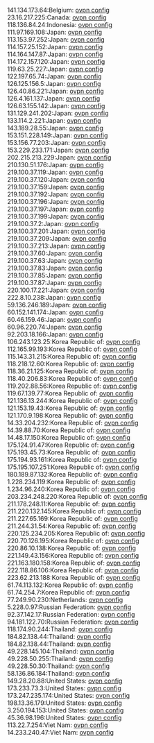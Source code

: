 141.134.173.64:Belgium: [ovpn config](vpn/141_134_173_64.ovpn)  
23.16.217.225:Canada: [ovpn config](vpn/23_16_217_225.ovpn)  
118.136.84.24:Indonesia: [ovpn config](vpn/118_136_84_24.ovpn)  
111.97.169.108:Japan: [ovpn config](vpn/111_97_169_108.ovpn)  
113.153.97.252:Japan: [ovpn config](vpn/113_153_97_252.ovpn)  
114.157.25.152:Japan: [ovpn config](vpn/114_157_25_152.ovpn)  
114.164.147.87:Japan: [ovpn config](vpn/114_164_147_87.ovpn)  
114.172.157.120:Japan: [ovpn config](vpn/114_172_157_120.ovpn)  
119.63.25.227:Japan: [ovpn config](vpn/119_63_25_227.ovpn)  
122.197.65.74:Japan: [ovpn config](vpn/122_197_65_74.ovpn)  
126.125.156.5:Japan: [ovpn config](vpn/126_125_156_5.ovpn)  
126.40.86.221:Japan: [ovpn config](vpn/126_40_86_221.ovpn)  
126.4.161.137:Japan: [ovpn config](vpn/126_4_161_137.ovpn)  
126.63.155.142:Japan: [ovpn config](vpn/126_63_155_142.ovpn)  
131.129.241.202:Japan: [ovpn config](vpn/131_129_241_202.ovpn)  
133.114.2.221:Japan: [ovpn config](vpn/133_114_2_221.ovpn)  
143.189.28.55:Japan: [ovpn config](vpn/143_189_28_55.ovpn)  
153.151.228.149:Japan: [ovpn config](vpn/153_151_228_149.ovpn)  
153.156.77.203:Japan: [ovpn config](vpn/153_156_77_203.ovpn)  
153.229.233.171:Japan: [ovpn config](vpn/153_229_233_171.ovpn)  
202.215.213.229:Japan: [ovpn config](vpn/202_215_213_229.ovpn)  
210.130.51.176:Japan: [ovpn config](vpn/210_130_51_176.ovpn)  
219.100.37.119:Japan: [ovpn config](vpn/219_100_37_119.ovpn)  
219.100.37.120:Japan: [ovpn config](vpn/219_100_37_120.ovpn)  
219.100.37.159:Japan: [ovpn config](vpn/219_100_37_159.ovpn)  
219.100.37.192:Japan: [ovpn config](vpn/219_100_37_192.ovpn)  
219.100.37.196:Japan: [ovpn config](vpn/219_100_37_196.ovpn)  
219.100.37.197:Japan: [ovpn config](vpn/219_100_37_197.ovpn)  
219.100.37.199:Japan: [ovpn config](vpn/219_100_37_199.ovpn)  
219.100.37.2:Japan: [ovpn config](vpn/219_100_37_2.ovpn)  
219.100.37.201:Japan: [ovpn config](vpn/219_100_37_201.ovpn)  
219.100.37.209:Japan: [ovpn config](vpn/219_100_37_209.ovpn)  
219.100.37.213:Japan: [ovpn config](vpn/219_100_37_213.ovpn)  
219.100.37.60:Japan: [ovpn config](vpn/219_100_37_60.ovpn)  
219.100.37.63:Japan: [ovpn config](vpn/219_100_37_63.ovpn)  
219.100.37.83:Japan: [ovpn config](vpn/219_100_37_83.ovpn)  
219.100.37.85:Japan: [ovpn config](vpn/219_100_37_85.ovpn)  
219.100.37.87:Japan: [ovpn config](vpn/219_100_37_87.ovpn)  
220.100.17.221:Japan: [ovpn config](vpn/220_100_17_221.ovpn)  
222.8.10.238:Japan: [ovpn config](vpn/222_8_10_238.ovpn)  
59.136.246.189:Japan: [ovpn config](vpn/59_136_246_189.ovpn)  
60.152.141.174:Japan: [ovpn config](vpn/60_152_141_174.ovpn)  
60.46.159.46:Japan: [ovpn config](vpn/60_46_159_46.ovpn)  
60.96.220.74:Japan: [ovpn config](vpn/60_96_220_74.ovpn)  
92.203.18.166:Japan: [ovpn config](vpn/92_203_18_166.ovpn)  
106.243.123.25:Korea Republic of: [ovpn config](vpn/106_243_123_25.ovpn)  
112.165.99.193:Korea Republic of: [ovpn config](vpn/112_165_99_193.ovpn)  
115.143.31.215:Korea Republic of: [ovpn config](vpn/115_143_31_215.ovpn)  
118.218.12.60:Korea Republic of: [ovpn config](vpn/118_218_12_60.ovpn)  
118.36.21.125:Korea Republic of: [ovpn config](vpn/118_36_21_125.ovpn)  
118.40.206.83:Korea Republic of: [ovpn config](vpn/118_40_206_83.ovpn)  
119.202.88.56:Korea Republic of: [ovpn config](vpn/119_202_88_56.ovpn)  
119.67.139.77:Korea Republic of: [ovpn config](vpn/119_67_139_77.ovpn)  
121.136.13.244:Korea Republic of: [ovpn config](vpn/121_136_13_244.ovpn)  
121.153.19.43:Korea Republic of: [ovpn config](vpn/121_153_19_43.ovpn)  
121.170.9.198:Korea Republic of: [ovpn config](vpn/121_170_9_198.ovpn)  
14.33.204.232:Korea Republic of: [ovpn config](vpn/14_33_204_232.ovpn)  
14.39.88.70:Korea Republic of: [ovpn config](vpn/14_39_88_70.ovpn)  
14.48.17.150:Korea Republic of: [ovpn config](vpn/14_48_17_150.ovpn)  
175.124.91.47:Korea Republic of: [ovpn config](vpn/175_124_91_47.ovpn)  
175.193.45.73:Korea Republic of: [ovpn config](vpn/175_193_45_73.ovpn)  
175.194.93.161:Korea Republic of: [ovpn config](vpn/175_194_93_161.ovpn)  
175.195.107.251:Korea Republic of: [ovpn config](vpn/175_195_107_251.ovpn)  
180.189.87.132:Korea Republic of: [ovpn config](vpn/180_189_87_132.ovpn)  
1.228.234.119:Korea Republic of: [ovpn config](vpn/1_228_234_119.ovpn)  
1.234.96.240:Korea Republic of: [ovpn config](vpn/1_234_96_240.ovpn)  
203.234.248.220:Korea Republic of: [ovpn config](vpn/203_234_248_220.ovpn)  
211.178.248.11:Korea Republic of: [ovpn config](vpn/211_178_248_11.ovpn)  
211.220.132.145:Korea Republic of: [ovpn config](vpn/211_220_132_145.ovpn)  
211.227.65.169:Korea Republic of: [ovpn config](vpn/211_227_65_169.ovpn)  
211.244.31.54:Korea Republic of: [ovpn config](vpn/211_244_31_54.ovpn)  
220.125.234.205:Korea Republic of: [ovpn config](vpn/220_125_234_205.ovpn)  
220.70.126.195:Korea Republic of: [ovpn config](vpn/220_70_126_195.ovpn)  
220.86.10.138:Korea Republic of: [ovpn config](vpn/220_86_10_138.ovpn)  
221.149.43.156:Korea Republic of: [ovpn config](vpn/221_149_43_156.ovpn)  
221.163.180.158:Korea Republic of: [ovpn config](vpn/221_163_180_158.ovpn)  
222.118.86.106:Korea Republic of: [ovpn config](vpn/222_118_86_106.ovpn)  
223.62.213.188:Korea Republic of: [ovpn config](vpn/223_62_213_188.ovpn)  
61.74.113.132:Korea Republic of: [ovpn config](vpn/61_74_113_132.ovpn)  
61.74.254.7:Korea Republic of: [ovpn config](vpn/61_74_254_7.ovpn)  
77.249.90.230:Netherlands: [ovpn config](vpn/77_249_90_230.ovpn)  
5.228.0.97:Russian Federation: [ovpn config](vpn/5_228_0_97.ovpn)  
92.37.142.17:Russian Federation: [ovpn config](vpn/92_37_142_17.ovpn)  
94.181.122.70:Russian Federation: [ovpn config](vpn/94_181_122_70.ovpn)  
118.174.90.244:Thailand: [ovpn config](vpn/118_174_90_244.ovpn)  
184.82.138.44:Thailand: [ovpn config](vpn/184_82_138_44.ovpn)  
184.82.138.44:Thailand: [ovpn config](vpn/184_82_138_44.ovpn)  
49.228.145.104:Thailand: [ovpn config](vpn/49_228_145_104.ovpn)  
49.228.50.255:Thailand: [ovpn config](vpn/49_228_50_255.ovpn)  
49.228.50.30:Thailand: [ovpn config](vpn/49_228_50_30.ovpn)  
58.136.86.184:Thailand: [ovpn config](vpn/58_136_86_184.ovpn)  
149.28.20.88:United States: [ovpn config](vpn/149_28_20_88.ovpn)  
173.233.73.3:United States: [ovpn config](vpn/173_233_73_3.ovpn)  
173.247.235.174:United States: [ovpn config](vpn/173_247_235_174.ovpn)  
198.13.36.179:United States: [ovpn config](vpn/198_13_36_179.ovpn)  
3.250.194.153:United States: [ovpn config](vpn/3_250_194_153.ovpn)  
45.36.98.196:United States: [ovpn config](vpn/45_36_98_196.ovpn)  
113.22.7.254:Viet Nam: [ovpn config](vpn/113_22_7_254.ovpn)  
14.233.240.47:Viet Nam: [ovpn config](vpn/14_233_240_47.ovpn)  
